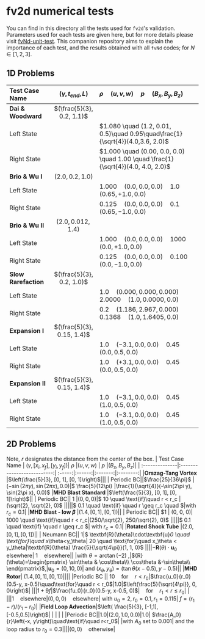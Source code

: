 # fv2d numerical tests

You can find in this directory all the tests used for `fv2d`'s validation. 
Parameters used for each tests are given here, but for more details please visit [fvNd-unit-test](https://github.com/lukbrb/fvNd-unit-test).
This companion repository aims to explain the importance of each test, and the results obtained with all `fvNd` codes; for $N \in [1, 2, 3]$.

## 1D Problems

| Test Case Name | $(\gamma, t_{end}, L)$| $\rho\quad(u, v, w)\quad p\quad(B_x, B_y, B_z)$|
| :--------------|:--------------------------------:| :------------|
|**Dai & Woodward**  |$(\frac{5}{3}, 0.2, 1.1)$         |               |
| Left State ||$1.080 \quad (1.2, 0.01, 0.5)\quad 0.95\quad\frac{1}{\sqrt{4}}(4.0,3.6, 2.0)$
| Right State ||$1.000 \quad (0.00, 0.0, 0.0) \quad 1.00 \quad \frac{1}{\sqrt{4}}(4.0, 4.0, 2.0)$
| **Brio & Wu I**| $(2.0, 0.2, 1.0)$||
| Left State ||$1.000 \quad (0.0, 0.0, 0.0) \quad 1.0 \quad(0.65, +1.0, 0.0)$
| Right State ||$0.125 \quad (0.0, 0.0, 0.0) \quad 0.1 \quad(0.65, -1.0, 0.0)$
| **Brio & Wu II**| $(2.0, 0.012, 1.4)$||
| Left State ||$1.000 \quad (0.0, 0.0, 0.0) \quad 1000 \quad(0.0, +1.0, 0.0)$
| Right State ||$0.125 \quad (0.0, 0.0, 0.0) \quad 0.100 \quad(0.0, -1.0, 0.0)$
| **Slow Rarefaction**| $(\frac{5}{3}, 0.2, 1.0)$||
| Left State ||$1.0 \quad (0.000, 0.000, 0.000) \quad 2.0000 \quad(1.0, 0.0000, 0.0)$
| Right State ||$0.2 \quad (1.186, 2.967, 0.000) \quad 0.1368 \quad(1.0, 1.6405, 0.0)$
| **Expansion I**| $(\frac{5}{3}, 0.15, 1.4)$||
| Left State ||$1.0 \quad (-3.1, 0.0, 0.0) \quad 0.45 \quad(0.0, 0.5, 0.0)$
| Right State ||$1.0 \quad(+3.1, 0.0, 0.0) \quad 0.45 \quad(0.0, 0.5, 0.0)$
| **Expansion II**| $(\frac{5}{3}, 0.15, 1.4)$||
| Left State ||$1.0 \quad (-3.1, 0.0, 0.0) \quad 0.45 \quad(1.0, 0.5, 0.0)$
| Right State ||$1.0 \quad (-3.1, 0.0, 0.0) \quad 0.45 \quad(1.0, 0.5, 0.0)$

## 2D Problems

Note, $r$ designates the distance from the center of the box.
| Test Case Name | $\left(\gamma, [x_i, x_f], [y_i, y_f]\right)$| $\rho$ |$(u, v, w)$ | $p$ |$(B_x, B_y, B_z)$|
| :--------------|:--------------------------:| :-----:|:------:|:-------:|:--------:|
|**Orszag-Tang Vortex**  |$\left(\frac{5}{3}, [0, 1], [0, 1]\right)$|||
| Periodic BC||$\frac{25}{36\pi}$ |$(-\sin(2\pi y), \sin(2\pi x), 0.0)$|$ \frac{5}{12\pi} $|$\frac{1}{\sqrt{4}}(-\sin(2\pi y), \sin(2\pi x), 0.0)$
|**MHD Blast Standard**  |$\left(\frac{5}{3}, [0, 1], [0, 1]\right)$||
| Periodic BC|| $1$ |$(0, 0, 0)$|$ 10 \quad \text{if}\quad r < r_c $|$(\sqrt{2}, \sqrt{2}, 0)$
|||||$ 0.1 \quad \text{if} \quad r \geq r_c \quad $|with $r_c=0.1$|
|**MHD Blast - low $\beta$**  |$\left(1.4, [0, 1], [0, 1]\right)$||
| Periodic BC|| $1 $|$ (0, 0, 0)$|$ 1000 \quad \text{if}\quad r < r_c$|$(250/\sqrt{2}, 250/\sqrt{2}, 0)$
|||||$ 0.1 \quad \text{if} \quad r \geq r_c $| with $r_c=0.1$|
|**Rotated Shock Tube**  |$\left(2.0, [0, 1], [0, 1]\right)$||
| Neumann BC|| $1$|$ \textbf{R}(\theta)\cdot\textbf{u}_0 \quad \text{for}\quad x_\theta<y_\theta$|$ 20 \quad \text{for}\quad x_\theta < y_\theta$|$\textbf{R}(\theta) \frac{5}{\sqrt{4\pi}}(1, 1, 0)$
||||$-\textbf{R}(\theta)\cdot \textbf{u}_0 \quad \text{elsewhere}$| $1 \quad \text{elsewhere}$||
|with $\theta = \arctan(-2)$ ,|${R}(\theta)=\begin{pmatrix} \sin\theta & \cos\theta\\\ \cos\theta &-\sin\theta\\ \end{pmatrix}$,|$\textbf{u}_0 = (0, 10, 0)$| and $(x_\theta, y_\theta) = (\tan\theta(x-0.5), y-0.5)$||
|**MHD Rotor**| $\left( 1.4, [0,1], [0,1]\right)$||||
|Periodic BC  || $10\quad\text{for}\quad r < r_0$|$\frac{u_0}{r_0}(0.5-y, x-0.5)\quad\text{for}\quad r < r_0$|$1.0$|$\left(\frac{5}{\sqrt{4\pi}}, 0, 0\right)$|
|||$1+9f$|$\frac{fu_0}{r_0}(0.5-y, x-0.5, 0)$|$\quad\text{for}\quad r_1 <r\leq r_0$| |
|||$1\quad\text{elsewhere}$|$(0, 0, 0) \quad\text{elsewhere}$| with $u_0=2, r_0=0.1, r_1=0.115$| $f = (r_1-r)/(r_1-r_0)$|
|**Field Loop Advection**|$\left( \frac{5}{3}, [-1,1], [-0.5,0.5]\right)$| | | | |
|Periodic BC||$1.0$|$(2.0, 1.0, 0.0)$|$1.0$| $\frac{A_0}{r}\left(-x, y\right)\quad\text{if}\quad r<r_0$|
|with $A_0$ set to $0.001$| and the loop radius to $r_0=0.3$||||$(0, 0)\quad\text{otherwise}$|